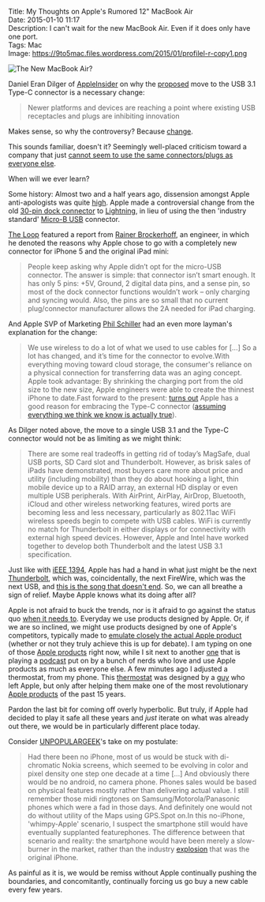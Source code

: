 Title: My Thoughts on Apple's Rumored 12" MacBook Air  
Date: 2015-01-10 11:17  
Description: I can't wait for the new MacBook Air. Even if it does only have one port.  
Tags: Mac  
Image: https://9to5mac.files.wordpress.com/2015/01/profilel-r-copy1.png  

![The New MacBook Air?][1]

Daniel Eran Dilger of [AppleInsider][2] on why the [proposed][3] move to the USB 3.1 Type-C connector is a necessary change:

> Newer platforms and devices are reaching a point where existing USB receptacles and plugs are inhibiting innovation

Makes sense, so why the controversy? Because [change][4].

This sounds familiar, doesn't it? Seemingly well-placed criticism toward a company that just [cannot seem to use the same connectors/plugs as everyone else][5]. 

When will we ever learn?

Some history: Almost two and a half years ago, dissension amongst Apple anti-apologists was quite [high][6]. Apple made a controversial change from the old [30-pin dock connector][7] to [Lightning][8], in lieu of using the then 'industry standard' [Micro-B USB][9] connector. 

[The Loop][10] featured a report from [Rainer Brockerhoff][11], an engineer, in which he denoted the reasons why Apple chose to go with a completely new connector for iPhone 5 and the original iPad mini:

> People keep asking why Apple didn’t opt for the micro-USB connector. The answer is simple: that connector isn’t smart enough. It has only 5 pins: +5V, Ground, 2 digital data pins, and a sense pin, so most of the dock connector functions wouldn’t work – only charging and syncing would. Also, the pins are so small that no current plug/connector manufacturer allows the 2A needed for iPad charging.

And Apple SVP of Marketing [Phil Schiller][12] had an even more layman's explanation for the change:

> We use wireless to do a lot of what we used to use cables for [...] So a lot has changed, and it’s time for the connector to evolve.With everything moving toward cloud storage, the consumer's reliance on a physical connection for transferring data was an aging concept. Apple took advantage: By shrinking the charging port from the old size to the new size, Apple engineers were able to create the thinnest iPhone to date.Fast forward to the present: [turns out][13] Apple has a good reason for embracing the Type-C connector ([assuming everything we think we know is actually true][14]). 

As Dilger noted above, the move to a single USB 3.1 and the Type-C connector would not be as limiting as we might think:

> There are some real tradeoffs in getting rid of today’s MagSafe, dual USB ports, SD Card slot and Thunderbolt. However, as brisk sales of iPads have demonstrated, most buyers care more about price and utility (including mobility) than they do about hooking a light, thin mobile device up to a RAID array, an external HD display or even multiple USB peripherals. With AirPrint, AirPlay, AirDrop, Bluetooth, iCloud and other wireless networking features, wired ports are becoming less and less necessary, particularly as 802.11ac WiFi wireless speeds begin to compete with USB cables. WiFi is currently no match for Thunderbolt in either displays or for connectivity with external high speed devices. However, Apple and Intel have worked together to develop both Thunderbolt and the latest USB 3.1 specification.

Just like with [iEEE 1394][15], Apple has had a hand in what just might be the next [Thunderbolt][16], which was, coincidentally, the next FireWire, which was the next USB, and [this is the song that doesn't end][17]. So, we can all breathe a sign of relief. Maybe Apple knows what its doing after all? 

Apple is not afraid to buck the trends, nor is it afraid to go against the status quo [when it needs to][18]. Everyday we use products designed by Apple. Or, if we are so inclined, we might use products designed by one of Apple's competitors, typically made to [emulate closely the actual Apple product][19] (whether or not they truly achieve this is up for debate). I am typing on one of those [Apple products][20] right now, while I sit next to another [one][21] that is playing a [podcast][22] put on by a bunch of nerds who love and use Apple products as much as everyone else. A few minutes ago I adjusted a thermostat, from my phone. This [thermostat][23] was designed by a [guy][24] who left Apple, but only after helping them make one of the most revolutionary [Apple products][25] of the past 15 years.

Pardon the last bit for coming off overly hyperbolic. But truly, if Apple had decided to play it safe all these years and *just* iterate on what was already out there, we would be in particularly different place today. 

Consider [UNPOPULARGEEK][26]'s take on my postulate:

> Had there been no iPhone, most of us would be stuck with di-chromatic Nokia screens, which seemed to be evolving in color and pixel density one step one decade at a time [...] And obviously there would be no android, no camera phone. Phones sales would be based on physical features mostly rather than delivering actual value. I still remember those midi ringtones on Samsung/Motorola/Panasonic phones which were a fad in those days. And definitely one would not do without utility of the Maps using GPS.Spot on.In this no-iPhone, 'whimpy-Apple' scenario, I suspect the smartphone still would have eventually supplanted featurephones. The difference between that scenario and reality: the smartphone would have been merely a slow-burner in the market, rather than the industry [explosion][27] that was the original iPhone.

As painful as it is, we would be remiss without Apple continually pushing the boundaries, and concomitantly, continually forcing us go buy a new cable every few years.

[1]: https://9to5mac.files.wordpress.com/2015/01/profilel-r-copy1.png "The New MacBook Air?"
[2]: http://appleinsider.com/articles/15/01/10/apples-rumored-12-inch-macbook-air-appears-to-aggressively-target-mobility-with-usb-31-type-c "Apple Insider piece that inspired this post"
[3]: http://9to5mac.com/2015/01/06/macbook-air-12-inch-redesign/ "9to5Mac on the upcoming Retina MacBook Air"
[4]: http://sourcesofinsight.com/why-people-resist-change/ "Why people resist change"
[5]: http://mashable.com/2012/10/29/apple-lightning-micro-usb/ "Mashable on Apple's Lightning connector"
[6]: http://blog.chron.com/techblog/2012/10/theres-pain-and-joy-in-apples-new-lightning-connector-and-adapters/ "Apple's move to USB-C is somewhat controversial"
[7]: https://en.wikipedia.org/wiki/Dock_Connector "Wikipedia: Apple's 30-pin dock connector"
[8]: https://en.wikipedia.org/wiki/Lightning_(connector) "Wikipedia: Lightning connector"
[9]: https://en.wikipedia.org/wiki/USB#Mini_and_Micro_connectors "Wikipedia: USB mini and micro connectors"
[10]: http://www.loopinsight.com/2012/09/14/why-does-the-iphone-5-have-lightning-instead-of-micro-usb/ "The Loop on why the iPhone 5 has Lightning instead of micro USB"
[11]: https://twitter.com/rbrockerhoff "Rainer Brockerhoff on Twitter"
[12]: https://en.wikipedia.org/wiki/Phil_Schiller "Wikipedia: Phil Schiller"
[13]: http://pinterest.com/pin/204280533067248191/ "Those were the droids we were looking for"
[14]: /2015/1/16/apples-next-major-mac-revealed-the-radically-new-12-inch-macbook-air "My post on the upcoming Retina MacBook Air"
[15]: https://en.wikipedia.org/wiki/IEEE_1394 "Wikipedia: 'iLink'"
[16]: https://en.wikipedia.org/wiki/Thunderbolt_(interface) "Wikipedia: Thunderbolt interface"
[17]: https://www.youtube.com/watch?v=HNTxr2NJHa0 "Lamb chops play-Along"
[18]: https://www.youtube.com/watch?v=2B-XwPjn9YY "The Lost 1984 Video: young Steve Jobs introduces the Macintosh"
[19]: http://www.businessinsider.com/xiaomi-copying-apple-2014-7 "Business Insider on how Xiaomi is copying Apple"
[20]: https://www.apple.com/macbook-pro/ "Apple's product page for the MacBook Pro"
[21]: https://www.apple.com/iphone "Apple's product page for the iPhone"
[22]: http://atp.fm "The 'Accidental Tech Podcast'"
[23]: http://www.nest.com "Nest"
[24]: https://twitter.com/tfadell "Tony Fadell on Twitter"
[25]: https://www.apple.com/ipod "Apple's product page for the iPod"
[26]: https://web.archive.org/web/20150222124820/http://unpopulargeek.com/iphone/ "Unpopulargeek: 'What if there were no iPhone?'"
[27]: http://fortune.com/2009/03/12/iphone-sales-grew-245-in-2008-gartner/ "iPhone sales grew like crazy in 2008"